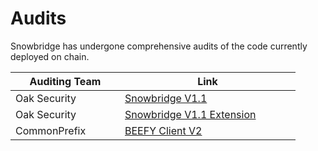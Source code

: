 # Audits

Snowbridge has undergone comprehensive audits of the code currently deployed on chain.

<table><thead><tr><th width="159">Auditing Team</th><th width="265">Link</th></tr></thead><tbody><tr><td>Oak Security</td><td><a href="https://github.com/oak-security/audit-reports/blob/main/Snowbridge/2024-05-24%20Audit%20Report%20-%20Snowbridge%20v1.1.pdf">Snowbridge V1.1</a></td></tr><tr><td>Oak Security</td><td><a href="https://github.com/oak-security/audit-reports/blob/main/Snowbridge/2024-02-12%20Audit%20Report%20-%20Snowbridge%20Extension%20v1.1.pdf">Snowbridge V1.1 Extension</a></td></tr><tr><td>CommonPrefix</td><td><a href="https://www.commonprefix.com/static/clients/snowfork/snowfork_beefy_client_v2_audit.pdf">BEEFY Client V2</a></td></tr></tbody></table>
